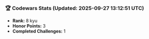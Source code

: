 ### 🏆 Codewars Stats (Updated: 2025-09-27 13:12:51 UTC)

- **Rank:** 8 kyu
- **Honor Points:** 3
- **Completed Challenges:** 1
